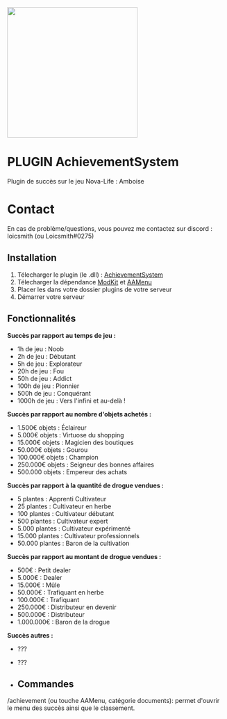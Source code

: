 <img src="https://i.imgur.com/9a7kkAA.png" width="300"/>

# PLUGIN AchievementSystem

Plugin de succès sur le jeu Nova-Life : Amboise

# Contact

En cas de problème/questions, vous pouvez me contactez sur discord : loicsmith (ou Loicsmith#0275)


## Installation
1. Télecharger le plugin (le .dll) : [AchievementSystem](https://github.com/loicsmith/AchievementSystem/releases/tag/AchievementSystem)
2. Télecharger la dépendance [ModKit](https://github.com/Aarnow/NovaLife_ModKit-Releases/releases/download/v0.8.0/ModKit.dll) et [AAMenu](https://github.com/Aarnow/NovaLife_ModKit-Releases/releases/download/v0.8.0/AAMenu.dll)
3. Placer les dans votre dossier plugins de votre serveur
4. Démarrer votre serveur

## Fonctionnalités 
**__Succès par rapport au temps de jeu :__**

- 1h de jeu : Noob
- 2h de jeu : Débutant
- 5h de jeu : Explorateur
- 20h de jeu : Fou
- 50h de jeu : Addict
- 100h de jeu : Pionnier
- 500h de jeu : Conquérant
- 1000h de jeu : Vers l'infini et au-delà ! 

**__Succès par rapport au nombre d'objets achetés :__**

- 1.500€ objets : Éclaireur 
- 5.000€ objets : Virtuose du shopping
- 15.000€ objets : Magicien des boutiques
- 50.000€ objets : Gourou
- 100.000€ objets : Champion
- 250.000€ objets : Seigneur des bonnes affaires
- 500.000 objets : Empereur des achats

**__Succès par rapport à la quantité de drogue vendues :__**

- 5 plantes : Apprenti Cultivateur
- 25 plantes : Cultivateur en herbe
- 100 plantes : Cultivateur débutant
- 500 plantes : Cultivateur expert
- 5.000 plantes : Cultivateur expérimenté
- 15.000 plantes : Cultivateur professionnels
- 50.000 plantes : Baron de la cultivation

**__Succès par rapport au montant de drogue vendues :__**

- 500€ : Petit dealer
- 5.000€ : Dealer
- 15.000€ : Mûle
- 50.000€ :  Trafiquant en herbe
- 100.000€ : Trafiquant
- 250.000€ :  Distributeur en devenir
- 500.000€ : Distributeur
- 1.000.000€ : Baron de la drogue

**__Succès autres :__**

- ???
- ???

- ## Commandes

/achievement (ou touche AAMenu, catégorie documents): permet d'ouvrir le menu des succès ainsi que le classement.
